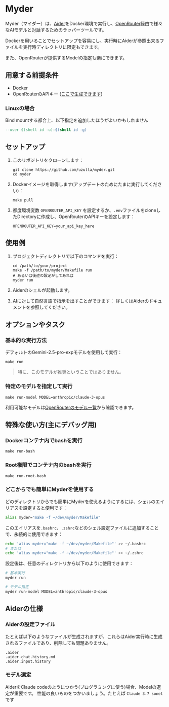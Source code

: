 # Myder

Myder（マイダー）は、[Aider](https://aider.chat/)をDocker環境で実行し、[OpenRouter](https://openrouter.ai/)経由で様々なAIモデルと対話するためのラッパーツールです。

Dockerを用いることでセットアップを容易にし、実行時にAiderが参照出来るファイルを実行時ディレクトリに限定もできます。

また、OpenRouterが提供するModelの指定も楽にできます。

## 用意する前提条件

- Docker
- OpenRouterのAPIキー ([ここで生成できます](https://openrouter.ai/settings/keys))

### Linuxの場合

Bind mountする都合上、以下指定を追加したほうがよいかもしれません

```makefile
--user $(shell id -u):$(shell id -g)
```

## セットアップ

1. このリポジトリをクローンします：
   ```shell
   git clone https://github.com/uzulla/myder.git
   cd myder
   ```

2. Dockerイメージを取得します(アップデートのためにたまに実行してください)：
   ```shell
   make pull
   ```

3. 都度環境変数 `OPENROUTER_API_KEY` を設定するか、`.env`ファイルをcloneしたDirectoryに作成し、OpenRouterのAPIキーを設定します：
   ```env
   OPENROUTER_API_KEY=your_api_key_here
   ```

## 使用例

1. プロジェクトディレクトリで以下のコマンドを実行：
   ```shell
   cd /path/to/your/project
   make -f /path/to/myder/Makefile run
   # あるいは後述の設定がしてあれば
   myder run
   ```

2. Aiderのシェルが起動します。

3. AIに対して自然言語で指示を出すことができます：
   詳しくはAiderのドキュメントを参照してください。

## オプションやタスク

### 基本的な実行方法

デフォルトのGemini-2.5-pro-expモデルを使用して実行：

```
make run
```

> 特に、このモデルが推奨ということではありません。

### 特定のモデルを指定して実行

```
make run-model MODEL=anthropic/claude-3-opus
```

利用可能なモデルは[OpenRouterのモデル一覧](https://openrouter.ai/models)から確認できます。

## 特殊な使い方(主にデバッグ用)

### Dockerコンテナ内でbashを実行

```
make run-bash
```

### Root権限でコンテナ内のbashを実行

```
make run-root-bash
```

### どこからでも簡単にMyderを使用する

どのディレクトリからでも簡単にMyderを使えるようにするには、シェルのエイリアスを設定すると便利です：

```bash
alias myder="make -f ~/dev/myder/Makefile"
```

このエイリアスを`.bashrc`、`.zshrc`などのシェル設定ファイルに追加することで、永続的に使用できます：

```bash
echo 'alias myder="make -f ~/dev/myder/Makefile"' >> ~/.bashrc
# または
echo 'alias myder="make -f ~/dev/myder/Makefile"' >> ~/.zshrc
```

設定後は、任意のディレクトリから以下のように使用できます：

```bash
# 基本実行
myder run

# モデル指定
myder run-model MODEL=anthropic/claude-3-opus
```

## Aiderの仕様

### Aiderの設定ファイル

たとえば以下のようなファイルが生成されますが、これらはAider実行時に生成されるファイルであり、削除しても問題ありません。

```
.aider
.aider.chat.history.md
.aider.input.history
```

### モデル選定

AiderをClaude codeのようにつかう(プログラミングに使う)場合、Modelの選定が重要です。
性能の良いものをつかいましょう。たとえば `Claude 3.7 sonet` です
